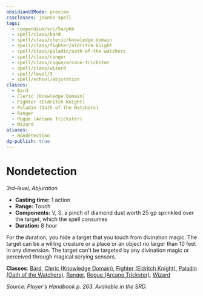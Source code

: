 ```yaml
---
obsidianUIMode: preview
cssclasses: json5e-spell
tags:
  - compendium/src/5e/phb
  - spell/class/bard
  - spell/class/cleric/knowledge-domain
  - spell/class/fighter/eldritch-knight
  - spell/class/paladin/oath-of-the-watchers
  - spell/class/ranger
  - spell/class/rogue/arcane-trickster
  - spell/class/wizard
  - spell/level/3
  - spell/school/abjuration
classes:
  - Bard
  - Cleric (Knowledge Domain)
  - Fighter (Eldritch Knight)
  - Paladin (Oath of the Watchers)
  - Ranger
  - Rogue (Arcane Trickster)
  - Wizard
aliases:
  - Nondetection
dg-publish: true
---
```

# Nondetection
*3rd-level, Abjuration*  

- **Casting time:** 1 action
- **Range:** Touch
- **Components:** V, S, a pinch of diamond dust worth 25 gp sprinkled over the target, which the spell consumes
- **Duration:** 8 hour

For the duration, you hide a target that you touch from divination magic. The target can be a willing creature or a place or an object no larger than 10 feet in any dimension. The target can't be targeted by any divination magic or perceived through magical scrying sensors.

**Classes**: [Bard](/Admin/CLI/classes/bard.md), [Cleric (Knowledge Domain)](/Admin/CLI/classes/cleric-knowledge-domain.md), [Fighter (Eldritch Knight)](/Admin/CLI/classes/fighter-eldritch-knight.md), [Paladin (Oath of the Watchers)](/Admin/CLI/classes/paladin-oath-of-the-watchers-tce.md), [Ranger](/Admin/CLI/classes/ranger.md), [Rogue (Arcane Trickster)](/Admin/CLI/classes/rogue-arcane-trickster.md), [Wizard](/Admin/CLI/classes/wizard.md)

*Source: Player's Handbook p. 263. Available in the SRD.*